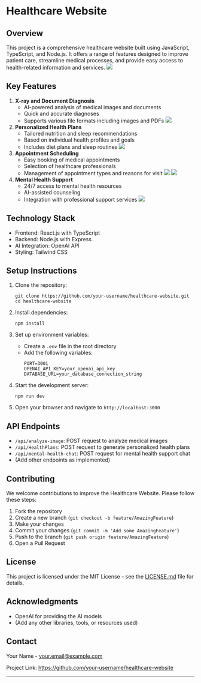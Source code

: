 # Healthcare Website

## Overview

This project is a comprehensive healthcare website built using JavaScript, TypeScript, and Node.js. It offers a range of features designed to improve patient care, streamline medical processes, and provide easy access to health-related information and services.
![](./Images/Home.png)

## Key Features

1. **X-ray and Document Diagnosis**
   - AI-powered analysis of medical images and documents
   - Quick and accurate diagnoses
   - Supports various file formats including images and PDFs
![](./Images/X-ray.png)
2. **Personalized Health Plans**
   - Tailored nutrition and sleep recommendations
   - Based on individual health profiles and goals
   - Includes diet plans and sleep routines
![](./Images/image.png)
3. **Appointment Scheduling**
   - Easy booking of medical appointments
   - Selection of healthcare professionals
   - Management of appointment types and reasons for visit
![](./Images/Appointment.png)
![](./Images/Email.png)
4. **Mental Health Support**
   - 24/7 access to mental health resources
   - AI-assisted counseling
   - Integration with professional support services
![](./Images/Chatbot.png)
## Technology Stack

- Frontend: React.js with TypeScript
- Backend: Node.js with Express
- AI Integration: OpenAI API
- Styling: Tailwind CSS

## Setup Instructions

1. Clone the repository:
   ```
   git clone https://github.com/your-username/healthcare-website.git
   cd healthcare-website
   ```

2. Install dependencies:
   ```
   npm install
   ```

3. Set up environment variables:
   - Create a `.env` file in the root directory
   - Add the following variables:
     ```
     PORT=3001
     OPENAI_API_KEY=your_openai_api_key
     DATABASE_URL=your_database_connection_string
     ```

4. Start the development server:
   ```
   npm run dev
   ```

5. Open your browser and navigate to `http://localhost:3000`

## API Endpoints

- `/api/analyze-image`: POST request to analyze medical images
- `/api/HealthPlans`: POST request to generate personalized health plans
- `/api/mental-health-chat`: POST request for mental health support chat
- (Add other endpoints as implemented)

## Contributing

We welcome contributions to improve the Healthcare Website. Please follow these steps:

1. Fork the repository
2. Create a new branch (`git checkout -b feature/AmazingFeature`)
3. Make your changes
4. Commit your changes (`git commit -m 'Add some AmazingFeature'`)
5. Push to the branch (`git push origin feature/AmazingFeature`)
6. Open a Pull Request

## License

This project is licensed under the MIT License - see the [LICENSE.md](LICENSE.md) file for details.

## Acknowledgments

- OpenAI for providing the AI models
- (Add any other libraries, tools, or resources used)

## Contact

Your Name - your.email@example.com

Project Link: https://github.com/your-username/healthcare-website

---
